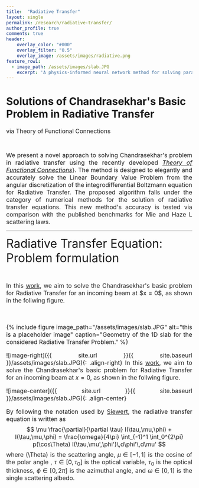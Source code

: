 ```yaml
---
title:  "Radiative Transfer"
layout: single
permalink: /research/radiative-transfer/
author_profile: true
comments: true
header:
    overlay_color: "#000"
    overlay_filter: "0.5"
    overlay_image: /assets/images/radiative.png
feature_row1:
  - image_path: /assets/images/slab.JPG
    excerpt: 'A physics-informed neural network method for solving parametric differential equations.'
---
```



<h1>Solutions of Chandrasekhar's Basic Problem in Radiative Transfer</h1>

<font size="3">via Theory of Functional Connections</font>
<p><br></p>
<font size="3">
<div style="text-align: justify;"> We present a novel approach to solving Chandrasekhar's problem in radiative transfer using the recently developed <a href="https://doi.org/10.3390/math5040057"><i>Theory of Functional Connections</i></a>}. The method is designed to elegantly and accurately solve the Linear Boundary Value Problem from the angular discretization of the integrodifferential Boltzmann equation for Radiative Transfer. The proposed algorithm falls under the category of numerical methods for the solution of radiative transfer equations. This new method's accuracy is tested via comparison with the published benchmarks for Mie and Haze L scattering laws.</div>
</font>




<hr>


<font size="6">Radiative Transfer Equation: Problem formulation</font>
<p><br></p>
<font size="3">
<div style="text-align: justify;"> In this <a href="https://doi.org/10.1016/j.jqsrt.2020.107384">work</a>, we aim to solve the Chandrasekhar's basic problem for Radiative Transfer for an incoming beam at $x = 0$, as shown in the follwing figure.
<p><br></p>



{% include figure image_path="/assets/images/slab.JPG" alt="this is a placeholder image" caption="Geometry of the 1D slab for the considered Radiative Transfer Problem." %}

![image-right]({{ site.url }}{{ site.baseurl }}/assets/images/slab.JPG){: .align-right} In this <a href="https://doi.org/10.1016/j.jqsrt.2020.107384">work</a>, we aim to solve the Chandrasekhar's basic problem for Radiative Transfer for an incoming beam at $x = 0$, as shown in the follwing figure.

![image-center]({{ site.url }}{{ site.baseurl }}/assets/images/slab.JPG){: .align-center}


By following the notation used by <a href="https://doi.org/10.1016/S0022-4073(98)00144-7">Siewert</a>, the radiative transfer equation is written as
$$
\mu \frac{\partial}{\partial \tau} I(\tau,\mu,\phi) + I(\tau,\mu,\phi) = \frac{\omega}{4\pi} \int_{-1}^1 \int_0^{2\pi} p(\cos\Theta) I(\tau,\mu',\phi')\,d\phi'\,d\mu'
$$
where \(\Theta\) is the scattering angle, $\mu \in [-1,1]$ is the cosine of the polar angle , $\tau \in [0,\tau_0]$ is the optical variable, $\tau_0$ is the optical thickness, $\phi \in [0,2\pi]$ is the azimuthal angle, and $\omega \in [0,1]$ is the single scattering albedo.











